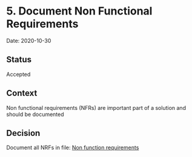 # 5. Document Non Functional Requirements

Date: 2020-10-30

## Status

Accepted

## Context

Non functional requirements (NFRs) are important part of a solution and should be documented

## Decision

Document all NRFs in file: [Non function requirements](../solution-discovery/nfr.md)